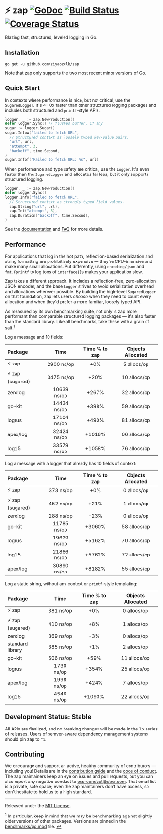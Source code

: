 # :zap: zap [![GoDoc][doc-img]][doc] [![Build Status][ci-img]][ci] [![Coverage Status][cov-img]][cov]

Blazing fast, structured, leveled logging in Go.

## Installation

`go get -u github.com/ziyaozclk/zap`

Note that zap only supports the two most recent minor versions of Go.

## Quick Start

In contexts where performance is nice, but not critical, use the
`SugaredLogger`. It's 4-10x faster than other structured logging
packages and includes both structured and `printf`-style APIs.

```go
logger, _ := zap.NewProduction()
defer logger.Sync() // flushes buffer, if any
sugar := logger.Sugar()
sugar.Infow("failed to fetch URL",
  // Structured context as loosely typed key-value pairs.
  "url", url,
  "attempt", 3,
  "backoff", time.Second,
)
sugar.Infof("Failed to fetch URL: %s", url)
```

When performance and type safety are critical, use the `Logger`. It's even
faster than the `SugaredLogger` and allocates far less, but it only supports
structured logging.

```go
logger, _ := zap.NewProduction()
defer logger.Sync()
logger.Info("failed to fetch URL",
  // Structured context as strongly typed Field values.
  zap.String("url", url),
  zap.Int("attempt", 3),
  zap.Duration("backoff", time.Second),
)
```

See the [documentation][doc] and [FAQ](FAQ.md) for more details.

## Performance

For applications that log in the hot path, reflection-based serialization and
string formatting are prohibitively expensive &mdash; they're CPU-intensive
and make many small allocations. Put differently, using `encoding/json` and
`fmt.Fprintf` to log tons of `interface{}`s makes your application slow.

Zap takes a different approach. It includes a reflection-free, zero-allocation
JSON encoder, and the base `Logger` strives to avoid serialization overhead
and allocations wherever possible. By building the high-level `SugaredLogger`
on that foundation, zap lets users *choose* when they need to count every
allocation and when they'd prefer a more familiar, loosely typed API.

As measured by its own [benchmarking suite][], not only is zap more performant
than comparable structured logging packages &mdash; it's also faster than the
standard library. Like all benchmarks, take these with a grain of salt.<sup
id="anchor-versions">[1](#footnote-versions)</sup>

Log a message and 10 fields:

| Package | Time | Time % to zap | Objects Allocated |
| :------ | :--: | :-----------: | :---------------: |
| :zap: zap | 2900 ns/op | +0% | 5 allocs/op
| :zap: zap (sugared) | 3475 ns/op | +20% | 10 allocs/op
| zerolog | 10639 ns/op | +267% | 32 allocs/op
| go-kit | 14434 ns/op | +398% | 59 allocs/op
| logrus | 17104 ns/op | +490% | 81 allocs/op
| apex/log | 32424 ns/op | +1018% | 66 allocs/op
| log15 | 33579 ns/op | +1058% | 76 allocs/op

Log a message with a logger that already has 10 fields of context:

| Package | Time | Time % to zap | Objects Allocated |
| :------ | :--: | :-----------: | :---------------: |
| :zap: zap | 373 ns/op | +0% | 0 allocs/op
| :zap: zap (sugared) | 452 ns/op | +21% | 1 allocs/op
| zerolog | 288 ns/op | -23% | 0 allocs/op
| go-kit | 11785 ns/op | +3060% | 58 allocs/op
| logrus | 19629 ns/op | +5162% | 70 allocs/op
| log15 | 21866 ns/op | +5762% | 72 allocs/op
| apex/log | 30890 ns/op | +8182% | 55 allocs/op

Log a static string, without any context or `printf`-style templating:

| Package | Time | Time % to zap | Objects Allocated |
| :------ | :--: | :-----------: | :---------------: |
| :zap: zap | 381 ns/op | +0% | 0 allocs/op
| :zap: zap (sugared) | 410 ns/op | +8% | 1 allocs/op
| zerolog | 369 ns/op | -3% | 0 allocs/op
| standard library | 385 ns/op | +1% | 2 allocs/op
| go-kit | 606 ns/op | +59% | 11 allocs/op
| logrus | 1730 ns/op | +354% | 25 allocs/op
| apex/log | 1998 ns/op | +424% | 7 allocs/op
| log15 | 4546 ns/op | +1093% | 22 allocs/op

## Development Status: Stable

All APIs are finalized, and no breaking changes will be made in the 1.x series
of releases. Users of semver-aware dependency management systems should pin
zap to `^1`.

## Contributing

We encourage and support an active, healthy community of contributors &mdash;
including you! Details are in the [contribution guide](CONTRIBUTING.md) and
the [code of conduct](CODE_OF_CONDUCT.md). The zap maintainers keep an eye on
issues and pull requests, but you can also report any negative conduct to
oss-conduct@uber.com. That email list is a private, safe space; even the zap
maintainers don't have access, so don't hesitate to hold us to a high
standard.

<hr>

Released under the [MIT License](LICENSE.txt).

<sup id="footnote-versions">1</sup> In particular, keep in mind that we may be
benchmarking against slightly older versions of other packages. Versions are
pinned in the [benchmarks/go.mod][] file. [↩](#anchor-versions)

[doc-img]: https://pkg.go.dev/badge/github.com/ziyaozclk/zap
[doc]: https://pkg.go.dev/github.com/ziyaozclk/zap
[ci-img]: https://github.com/uber-go/zap/actions/workflows/go.yml/badge.svg
[ci]: https://github.com/uber-go/zap/actions/workflows/go.yml
[cov-img]: https://codecov.io/gh/uber-go/zap/branch/master/graph/badge.svg
[cov]: https://codecov.io/gh/uber-go/zap
[benchmarking suite]: https://github.com/uber-go/zap/tree/master/benchmarks
[benchmarks/go.mod]: https://github.com/uber-go/zap/blob/master/benchmarks/go.mod

